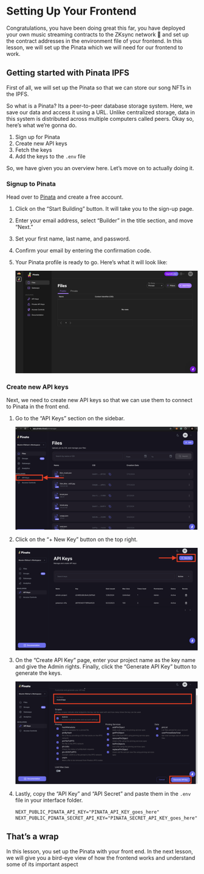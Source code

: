 # Setting Up Your Frontend

Congratulations, you have been doing great this far, you have deployed your own music streaming contracts to the ZKsync network 🎊 and set up the contract addresses in the environment file of your frontend. In this lesson, we will set up the Pinata which we will need for our frontend to work.

## Getting started with Pinata IPFS

First of all, we will set up the Pinata so that we can store our song NFTs in the IPFS.

So what is a Pinata? Its a peer-to-peer database storage system. Here, we save our data and access it using a URL. Unlike centralized storage, data in this system is distributed across multiple computers called peers. Okay so, here’s what we’re gonna do.

1. Sign up for Pinata
2. Create new API keys
3. Fetch the keys
4. Add the keys to the `.env` file

So, we have given you an overview here. Let’s move on to actually doing it.

### Signup to Pinata

Head over to [Pinata](https://www.pinata.cloud/) and create a free account.

1. Click on the “Start Building” button. It will take you to the sign-up page.
2. Enter your email address, select “Builder” in the title section, and move “Next.”
3. Set your first name, last name, and password.
4. Confirm your email by entering the confirmation code.
5. Your Pinata profile is ready to go. Here’s what it will look like:
    
    ![pinata-1.1.png](https://github.com/0xmetaschool/Learning-Projects/blob/main/assests_for_all/Zksync-assests/Lesson%207%20Setting%20Up%20Your%20Frontend/pinata-1.1.png?raw=true)
    

### Create new API keys

Next, we need to create new API keys so that we can use them to connect to Pinata in the front end.

1. Go to the “API Keys” section on the sidebar.
    
    ![pinata-1.png](https://github.com/0xmetaschool/Learning-Projects/blob/main/assests_for_all/Zksync-assests/Lesson%207%20Setting%20Up%20Your%20Frontend/pinata-1.png?raw=true)
    
2. Click on the “+ New Key” button on the top right.
    
    ![pinata-2.png](https://github.com/0xmetaschool/Learning-Projects/blob/main/assests_for_all/Zksync-assests/Lesson%207%20Setting%20Up%20Your%20Frontend/pinata-2.png?raw=true)
    
3. On the “Create API Key” page, enter your project name as the key name and give the Admin rights. Finally, click the “Generate API Key” button to generate the keys.
    
    ![pinata-3.png](https://github.com/0xmetaschool/Learning-Projects/blob/main/assests_for_all/Zksync-assests/Lesson%207%20Setting%20Up%20Your%20Frontend/pinata-3.png?raw=true)
    
4. Lastly, copy the “API Key” and “API Secret” and paste them in the `.env` file in your interface folder.

    ```
    NEXT_PUBLIC_PINATA_API_KEY="PINATA_API_KEY_goes_here"
    NEXT_PUBLIC_PINATA_SECRET_API_KEY="PINATA_SECRET_API_KEY_goes_here"
    ```

## That’s a wrap

In this lesson, you set up the Pinata with your front end. In the next lesson, we will give you a bird-eye view of how the frontend works and understand some of its important aspect